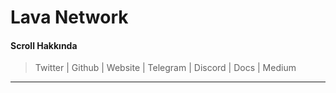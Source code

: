 # Lava Network

#### Scroll Hakkında

> Twitter | Github | Website | Telegram | Discord | Docs | Medium

***
